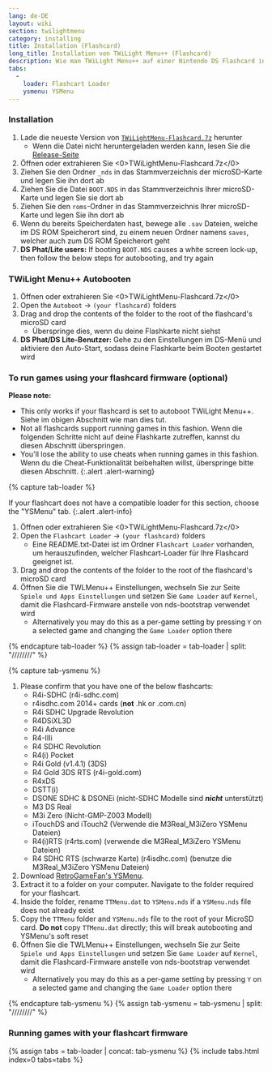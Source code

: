 ```yaml
---
lang: de-DE
layout: wiki
section: twilightmenu
category: installing
title: Installation (Flashcard)
long_title: Installation von TWiLight Menu++ (Flashcard)
description: Wie man TWiLight Menu++ auf einer Nintendo DS Flashcard installiert
tabs:
  - 
    loader: Flashcart Loader
    ysmenu: YSMenu
---
```


### Installation
1. Lade die neueste Version von [`TWiLightMenu-Flashcard.7z`](https://github.com/DS-Homebrew/TWiLightMenu/releases/latest/download/TWiLightMenu-Flashcard.7z) herunter
    - Wenn die Datei nicht heruntergeladen werden kann, lesen Sie die [Release-Seite](https://github.com/DS-Homebrew/TWiLightMenu/releases/latest)
1. Öffnen oder extrahieren Sie <0>TWiLightMenu-Flashcard.7z</0>
1. Ziehen Sie den Ordner `_nds` in das Stammverzeichnis der microSD-Karte und legen Sie ihn dort ab
1. Ziehen Sie die Datei `BOOT.NDS` in das Stammverzeichnis Ihrer microSD-Karte und legen Sie sie dort ab
1. Ziehen Sie den `roms`-Ordner in das Stammverzeichnis Ihrer microSD-Karte und legen Sie ihn dort ab
1. Wenn du bereits Speicherdaten hast, bewege alle `.sav` Dateien, welche im DS ROM Speicherort sind, zu einem neuen Ordner namens `saves`, welcher auch zum DS ROM Speicherort geht
1. **DS Phat/Lite users:** If booting `BOOT.NDS` causes a white screen lock-up, then follow the below steps for autobooting, and try again

### TWiLight Menu++ Autobooten
1. Öffnen oder extrahieren Sie <0>TWiLightMenu-Flashcard.7z</0>
1. Open the `Autoboot` -> `(your flashcard)` folders
1. Drag and drop the contents of the folder to the root of the flashcard's microSD card
    - Überspringe dies, wenn du deine Flashkarte nicht siehst
1. **DS Phat/DS Lite-Benutzer:** Gehe zu den Einstellungen im DS-Menü und aktiviere den Auto-Start, sodass deine Flashkarte beim Booten gestartet wird

### To run games using your flashcard firmware (optional)

**Please note:**
- This only works if your flashcard is set to autoboot TWiLight Menu++. Siehe im obigen Abschnitt wie man dies tut.
- Not all flashcards support running games in this fashion. Wenn die folgenden Schritte nicht auf deine Flashkarte zutreffen, kannst du diesen Abschnitt überspringen.
- You'll lose the ability to use cheats when running games in this fashion. Wenn du die Cheat-Funktionalität beibehalten willst, überspringe bitte diesen Abschnitt.
{:.alert .alert-warning}

{% capture tab-loader %}

If your flashcart does not have a compatible loader for this section, choose the "YSMenu" tab.
{:.alert .alert-info}

1. Öffnen oder extrahieren Sie <0>TWiLightMenu-Flashcard.7z</0>
1. Open the `Flashcart Loader` -> `(your flashcard)` folders
    - Eine README.txt-Datei ist im Ordner `Flashcart Loader` vorhanden, um herauszufinden, welcher Flashcart-Loader für Ihre Flashcard geeignet ist.
1. Drag and drop the contents of the folder to the root of the flashcard's microSD card
1. Öffnen Sie die TWLMenu++ Einstellungen, wechseln Sie zur Seite `Spiele und Apps Einstellungen` und setzen Sie `Game Loader` auf `Kernel`, damit die Flashcard-Firmware anstelle von nds-bootstrap verwendet wird
    - Alternatively you may do this as a per-game setting by pressing `Y` on a selected game and changing the `Game Loader` option there

{% endcapture tab-loader %}
{% assign tab-loader = tab-loader | split: "////////" %}

{% capture tab-ysmenu %}

1. Please confirm that you have one of the below flashcarts:
    - R4i-SDHC (r4i-sdhc.com)
    - r4isdhc.com 2014+ cards (**not** .hk or .com.cn)
    - R4i SDHC Upgrade Revolution
    - R4DSiXL3D
    - R4i Advance
    - R4-IIIi
    - R4 SDHC Revolution
    - R4(i) Pocket
    - R4i Gold (v1.4.1) (3DS)
    - R4 Gold 3DS RTS (r4i-gold.com)
    - R4xDS
    - DSTT(i)
    - DSONE SDHC & DSONEi (nicht-SDHC Modelle sind ***nicht*** unterstützt)
    - M3 DS Real
    - M3i Zero (Nicht-GMP-Z003 Modell)
    - iTouchDS and iTouch2 (Verwende die M3Real_M3iZero YSMenu Dateien)
    - R4(i)RTS (r4rts.com) (verwende die M3Real_M3iZero YSMenu Dateien)
    - R4 SDHC RTS (schwarze Karte) (r4isdhc.com) (benutze die M3Real_M3iZero YSMenu Dateien)
1. Download [RetroGameFan's YSMenu](https://gbatemp.net/download/35737/).
1. Extract it to a folder on your computer. Navigate to the folder required for your flashcart.
1. Inside the folder, rename `TTMenu.dat` to `YSMenu.nds` if a `YSMenu.nds` file does not already exist
1. Copy the `TTMenu` folder and `YSMenu.nds` file to the root of your MicroSD card. **Do not** copy `TTMenu.dat` directly; this will break autobooting and YSMenu's soft reset
1. Öffnen Sie die TWLMenu++ Einstellungen, wechseln Sie zur Seite `Spiele und Apps Einstellungen` und setzen Sie `Game Loader` auf `Kernel`, damit die Flashcard-Firmware anstelle von nds-bootstrap verwendet wird
    - Alternatively you may do this as a per-game setting by pressing `Y` on a selected game and changing the `Game Loader` option there

{% endcapture tab-ysmenu %}
{% assign tab-ysmenu = tab-ysmenu | split: "////////" %}

### Running games with your flashcart firmware
{% assign tabs = tab-loader | concat: tab-ysmenu %}
{% include tabs.html index=0 tabs=tabs %}
